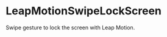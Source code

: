 LeapMotionSwipeLockScreen
=========================

Swipe gesture to lock the screen with Leap Motion.
